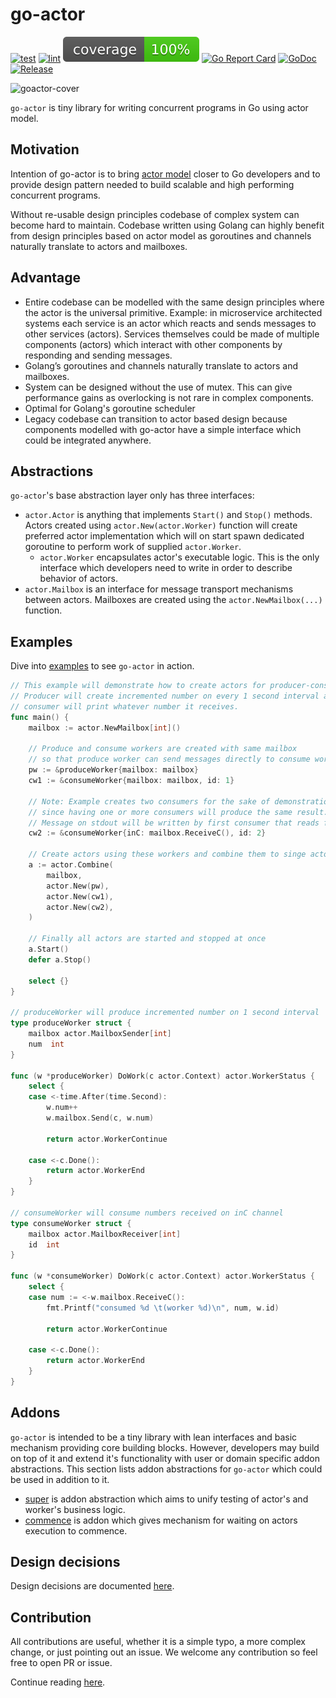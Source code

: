 # go-actor

[![test](https://github.com/vladopajic/go-actor/actions/workflows/test.yml/badge.svg?branch=main)](https://github.com/vladopajic/go-actor/actions/workflows/test.yml)
[![lint](https://github.com/vladopajic/go-actor/actions/workflows/lint.yml/badge.svg?branch=main)](https://github.com/vladopajic/go-actor/actions/workflows/lint.yml)
[![coverage](https://raw.githubusercontent.com/vladopajic/go-actor/badges/.badges/main/coverage.svg)](./.testcoverage.yml)
[![Go Report Card](https://goreportcard.com/badge/github.com/vladopajic/go-actor?cache=v1)](https://goreportcard.com/report/github.com/vladopajic/go-actor)
[![GoDoc](https://godoc.org/github.com/vladopajic/go-actor?status.svg)](https://godoc.org/github.com/vladopajic/go-actor)
[![Release](https://img.shields.io/github/release/vladopajic/go-actor.svg?style=flat-square)](https://github.com/vladopajic/go-actor/releases/latest)

![goactor-cover](https://user-images.githubusercontent.com/4353513/185381081-2e2a07f3-c13a-4946-a250-b2cbe6588f60.png)

`go-actor` is tiny library for writing concurrent programs in Go using actor model.

## Motivation

Intention of go-actor is to bring [actor model](https://en.wikipedia.org/wiki/Actor_model) closer to Go developers and to provide design pattern needed to build scalable and high performing concurrent programs.

Without re-usable design principles codebase of complex system can become hard to maintain. Codebase written using Golang can highly benefit from design principles based on actor model as goroutines and channels naturally translate to actors and mailboxes.

## Advantage

- Entire codebase can be modelled with the same design principles where the actor is the universal primitive. Example: in microservice architected systems each service is an actor which reacts and sends messages to other services (actors). Services themselves could be made of multiple components (actors) which interact with other components by responding and sending messages.
- Golang’s goroutines and channels naturally translate to actors and mailboxes.
- System can be designed without the use of mutex. This can give performance gains as overlocking is not rare in complex components.
- Optimal for Golang's goroutine scheduler
- Legacy codebase can transition to actor based design because components modelled with go-actor have a simple interface which could be integrated anywhere.



## Abstractions

`go-actor`'s base abstraction layer only has three interfaces:

- `actor.Actor` is anything that implements `Start()` and `Stop()` methods. Actors created using `actor.New(actor.Worker)` function will create preferred actor implementation which will on start spawn dedicated goroutine to perform work of supplied `actor.Worker`.
  - `actor.Worker` encapsulates actor's executable logic. This is the only interface which developers need to write in order to describe behavior of actors.
- `actor.Mailbox` is an interface for message transport mechanisms between actors. Mailboxes are created using the `actor.NewMailbox(...)` function.


## Examples

Dive into [examples](https://github.com/vladopajic/go-actor-examples) to see `go-actor` in action.

```go
// This example will demonstrate how to create actors for producer-consumer use case.
// Producer will create incremented number on every 1 second interval and
// consumer will print whatever number it receives.
func main() {
	mailbox := actor.NewMailbox[int]()

	// Produce and consume workers are created with same mailbox
	// so that produce worker can send messages directly to consume worker
	pw := &produceWorker{mailbox: mailbox}
	cw1 := &consumeWorker{mailbox: mailbox, id: 1}

	// Note: Example creates two consumers for the sake of demonstration
	// since having one or more consumers will produce the same result. 
	// Message on stdout will be written by first consumer that reads from mailbox.
	cw2 := &consumeWorker{inC: mailbox.ReceiveC(), id: 2}

	// Create actors using these workers and combine them to singe actor
	a := actor.Combine(
		mailbox,
		actor.New(pw),
		actor.New(cw1),
		actor.New(cw2),
	)

	// Finally all actors are started and stopped at once
	a.Start()
	defer a.Stop()

	select {}
}

// produceWorker will produce incremented number on 1 second interval
type produceWorker struct {
	mailbox actor.MailboxSender[int]
	num  int
}

func (w *produceWorker) DoWork(c actor.Context) actor.WorkerStatus {
	select {
	case <-time.After(time.Second):
		w.num++
		w.mailbox.Send(c, w.num)

		return actor.WorkerContinue

	case <-c.Done():
		return actor.WorkerEnd
	}
}

// consumeWorker will consume numbers received on inC channel
type consumeWorker struct {
	mailbox actor.MailboxReceiver[int]
	id  int
}

func (w *consumeWorker) DoWork(c actor.Context) actor.WorkerStatus {
	select {
	case num := <-w.mailbox.ReceiveC():
		fmt.Printf("consumed %d \t(worker %d)\n", num, w.id)

		return actor.WorkerContinue

	case <-c.Done():
		return actor.WorkerEnd
	}
}
```

## Addons
`go-actor` is intended to be a tiny library with lean interfaces and basic mechanism providing core building blocks. However, developers may build on top of it and extend it's functionality with user or domain specific addon abstractions. This section lists addon abstractions for `go-actor` which could be used in addition to it. 

- [super](https://github.com/vladopajic/go-super-actor) is addon abstraction which aims to unify testing of actor's and worker's business logic.
- [commence](https://github.com/vladopajic/go-actor-commence) is addon which gives mechanism for waiting on actors execution to commence.

## Design decisions

Design decisions are documented [here](./docs/design_decisions.md).

## Contribution

All contributions are useful, whether it is a simple typo, a more complex change, or just pointing out an issue. We welcome any contribution so feel free to open PR or issue. 

Continue reading [here](./docs/contributing.md).
